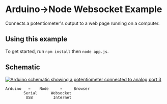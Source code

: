 # Arduino→Node Websocket Example

Connects a potentiometer's output to a web page running on a computer.

## Using this example

To get started, run `npm install` then `node app.js`.

## Schematic

[![Arduino schematic showing a potentiometer connected to analog port 3](https://user-images.githubusercontent.com/3166481/225881787-4cc9e33f-ddb4-4e5a-b4f2-20a7048f5aea.png)](https://www.circuito.io/app?components=512,11021,172542)

```
Arduino   →    Node     →     Browser
        Serial      Websocket
         USB         Internet
```
